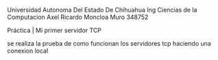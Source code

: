 Universidad Autonoma Del Estado De Chihuahua
Ing Ciencias de la Computacion
Axel Ricardo Moncloa Muro
348752

Práctica | Mi primer servidor TCP

se realiza la prueba de como funcionan los servidores tcp haciendo una conexion local
